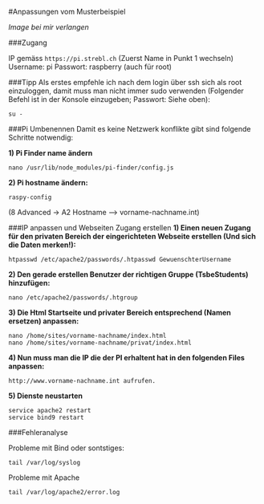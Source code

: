 #Anpassungen vom Musterbeispiel

*Image bei mir verlangen*

###Zugang

IP gemäss `https://pi.strebl.ch` (Zuerst Name in Punkt 1 wechseln)
Username: pi
Passwort: raspberry (auch für root)

###Tipp
Als erstes empfehle ich nach dem login über ssh sich als root einzuloggen, damit muss man nicht immer sudo verwenden
(Folgender Befehl ist in der Konsole einzugeben; Passwort: Siehe oben):
```
su -
```

###Pi Umbenennen
Damit es keine Netzwerk konflikte gibt sind folgende Schritte notwendig:

**1) Pi Finder name ändern**
```
nano /usr/lib/node_modules/pi-finder/config.js
```
**2) Pi hostname ändern:**
```
raspy-config
```
(8 Advanced -> A2 Hostname --> vorname-nachname.int)

###IP anpassen und Webseiten Zugang erstellen
**1) Einen neuen Zugang für den privaten Bereich der eingerichteten Webseite erstellen (Und sich die Daten merken!):**
```
htpasswd /etc/apache2/passwords/.htpasswd GewuenschterUsername
```
**2) Den gerade erstellen Benutzer der richtigen Gruppe (TsbeStudents) hinzufügen:**
```
nano /etc/apache2/passwords/.htgroup
```
**3) Die Html Startseite und privater Bereich entsprechend (Namen ersetzen) anpassen:**
```
nano /home/sites/vorname-nachname/index.html
nano /home/sites/vorname-nachname/privat/index.html
```
**4) Nun muss man die IP die der PI erhaltent hat in den folgenden Files anpassen:**
```
http://www.vorname-nachname.int aufrufen.
```
**5) Dienste neustarten**
```
service apache2 restart
service bind9 restart
```

###Fehleranalyse

Probleme mit Bind oder sontstiges:
```
tail /var/log/syslog
```

Probleme mit Apache
```
tail /var/log/apache2/error.log
```


